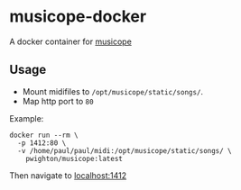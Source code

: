 # musicope-docker

A docker container for [musicope](https://github.com/oldrich-s/musicope)

## Usage

- Mount midifiles to `/opt/musicope/static/songs/`.
- Map http port to `80`

Example:

```
docker run --rm \
  -p 1412:80 \
  -v /home/paul/paul/midi:/opt/musicope/static/songs/ \
    pwighton/musicope:latest
```

Then navigate to [localhost:1412](http://localhost:1412)
